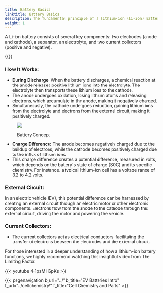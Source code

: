 ```yaml
---
title: Battery Basics
linktitle: Battery Basics
description: The fundamental principle of a lithium-ion (Li-ion) battery is that it generates electrical energy through an electrochemical reaction between two different metals with varying affinities for electrons.
weight: 1
---
```

<!-- markdownlint-disable MD033 -->

A Li-ion battery consists of several key components: two electrodes (anode and cathode), a separator, an electrolyte, and two current collectors (positive and negative).

{{<evkxdisplayaddarticle />}}

### How It Works:

- **During Discharge:** When the battery discharges, a chemical reaction at the anode releases positive lithium ions into the electrolyte. The electrolyte then transports these lithium ions to the cathode.
- The anode undergoes oxidation, losing lithium atoms and releasing electrons, which accumulate in the anode, making it negatively charged.
- Simultaneously, the cathode undergoes reduction, gaining lithium ions from the electrolyte and electrons from the external circuit, making it positively charged.

<figure>
<img src="https://media.evkx.net/multimedia/technology/battery/batteryconcept.drawio.svg" class="img-fluid mx-auto d-block">
<figcaption>
    <p class="lead text-center fw-semibold">
        Battery Concept
    </p>
</figcaption>
</figure>

- **Charge Difference:** The anode becomes negatively charged due to the buildup of electrons, while the cathode becomes positively charged due to the influx of lithium ions.
- This charge difference creates a potential difference, measured in volts, which depends on the battery's state of charge (SOC) and its specific chemistry. For instance, a typical lithium-ion cell has a voltage range of 3.2 to 4.2 volts.

### External Circuit:

In an electric vehicle (EV), this potential difference can be harnessed by creating an external circuit through an electric motor or other electronic components. Electrons flow from the anode to the cathode through this external circuit, driving the motor and powering the vehicle.

### Current Collectors:

- The current collectors act as electrical conductors, facilitating the transfer of electrons between the electrodes and the external circuit.

For those interested in a deeper understanding of how a lithium-ion battery functions, we highly recommend watching this insightful video from The Limiting Factor.

{{< youtube 4-1psMHSpKs >}}

{{< pagenavigation b_url="../" b_title="EV Batteries Intro" f_url="../cellchemistry/" f_title="Cell Chemistry and Parts" >}}
